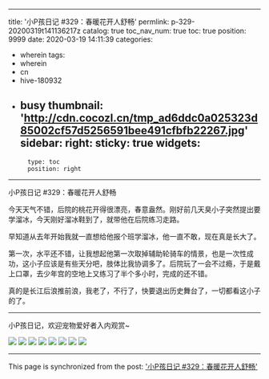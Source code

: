 
---
title: '小P孩日记 #329：春暖花开人舒畅'
permlink: p-329-20200319t141136217z
catalog: true
toc_nav_num: true
toc: true
position: 9999
date: 2020-03-19 14:11:39
categories:
- wherein
tags:
- wherein
- cn
- hive-180932
- busy
thumbnail: 'http://cdn.cocozl.cn/tmp_ad6ddc0a025323d85002cf57d5256591bee491cfbfb22267.jpg'
sidebar:
    right:
        sticky: true
widgets:
    -
        type: toc
        position: right
---


小P孩日记 #329：春暖花开人舒畅

今天天气不错，后院的桃花开得很漂亮，春意盎然。刚好前几天臭小子突然提出要学溜冰，今天刚好溜冰鞋到了，就带他在后院练习走路。

早知道从去年开始我就一直想给他报个班学溜冰，他一直不敢，现在真是长大了。

第一次，水平还不错，让我想起他第一次取掉辅助轮骑车的情景，也是一次性成功，这小子应该是有些天分吧，肢体比我协调多了。后院玩了一会不过瘾，于是戴上口罩，去少年宫的空地上又练习了半个多小时，完成的还不错。

真的是长江后浪推前浪，我老了，不行了，快要退出历史舞台了，一切都看这小子的了。

***

小P孩日记，欢迎宠物爱好者入内观赏~





<img src="http://cdn.cocozl.cn/tmp_ad6ddc0a025323d85002cf57d5256591bee491cfbfb22267.jpg" />

<img src="http://cdn.cocozl.cn/tmp_b0de8efe36670459fc5cecb873772e2bc43477b86468a09c.jpg" />

<img src="http://cdn.cocozl.cn/tmp_2eb22cd18840f9d95525dd65ae6011e01a5454acf4b85973.jpg" />

<img src="http://cdn.cocozl.cn/tmp_cbf2a9cc304eae50582e929df2a1fd34bc64a1e3ca54fbde.jpg" />

<img src="http://cdn.cocozl.cn/tmp_2dbc2a04117d303bf3613826e0b91aa84c9195bbb14e21ee.jpg" />

<img src="http://cdn.cocozl.cn/tmp_ae361c56ef8fefe5df7313100b986be5a6a4f3ac2a92a7f4.jpg" />

<img src="http://cdn.cocozl.cn/tmp_733a714e0e9302f046e404a3ec051b5d3d83217bf84c2e49.jpg" />

<img src="http://cdn.cocozl.cn/tmp_540244e2a8044420b4e48c32bcc3c4dd08683e4f96f8f480.jpg" />

- - -

This page is synchronized from the post: ['小P孩日记 #329：春暖花开人舒畅'](https://steemit.com/@julian2013/p-329-20200319t141136217z)
